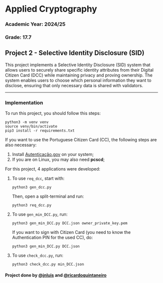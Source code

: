 # Applied Cryptography

### Academic Year: 2024/25

### Grade: 17.7

## Project 2 - Selective Identity Disclosure (SID)

This project implements a Selective Identity Disclosure (SID) system that allows users to securely share specific identity attributes from their Digital Citizen Card (DCC) while maintaining privacy and proving ownership. The system enables users to choose which personal information they want to disclose, ensuring that only necessary data is shared with validators.

--- 
### Implementation

To run this project, you should follow this steps:

```shell
python3 -m venv venv
source venv/bin/activate
pip3 install -r requirements.txt
```

If you want to use the Portuguese Citizen Card (CC), the following steps are also necessary:
1. Install [Autenticação.gov](https://www.autenticacao.gov.pt/cc-aplicacao) on your system;
2. If you are on Linux, you may also need **pcscd**;

For this project, 4 applications were developed:

1. To use ```req_dcc```, start with:
    ```shell
    python3 gen_dcc.py
    ```

    Then, open a split-terminal and run:

    ```shell
    python3 req_dcc.py
    ```

2. To use ```gen_min_DCC.py```, run:
    ```shell
    python3 gen_min_DCC.py DCC.json owner_private_key.pem
    ```

    If you want to sign with Citizen Card (you need to know the Authentication PIN for the used CC), do:

    ```shell
    python3 gen_min_DCC.py DCC.json
    ```

3. To use ```check_dcc.py```, run:
    ```shell
    python3 check_dcc.py min_DCC.json 
    ```





#### Project done by [@jnluis](https://github.com/jnluis) and [@ricardoquintaneiro](https://github.com/ricardoquintaneiro)